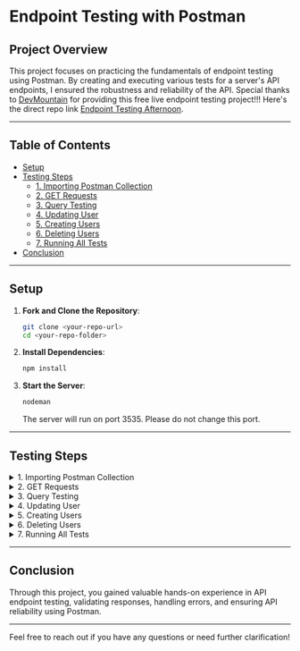 # Endpoint Testing with Postman

## Project Overview
This project focuses on practicing the fundamentals of endpoint testing using Postman. By creating and executing various tests for a server's API endpoints, I ensured the robustness and reliability of the API. Special thanks to [DevMountain](https://github.com/DevMountain) for providing this free live endpoint testing project!!! Here's the direct repo link [Endpoint Testing Afternoon](https://github.com/DevMountain/endpoint-testing-afternoon).

---

## Table of Contents
- [Setup](#setup)
- [Testing Steps](#testing-steps)
  - [1. Importing Postman Collection](#1-importing-postman-collection)
  - [2. GET Requests](#2-get-requests)
  - [3. Query Testing](#3-query-testing)
  - [4. Updating User](#4-updating-user)
  - [5. Creating Users](#5-creating-users)
  - [6. Deleting Users](#6-deleting-users)
  - [7. Running All Tests](#7-running-all-tests)
- [Conclusion](#conclusion)

---

## Setup
1. **Fork and Clone the Repository**:
   ```bash
   git clone <your-repo-url>
   cd <your-repo-folder>
   ```
2. **Install Dependencies**:
   ```bash
   npm install
   ```
3. **Start the Server**:
   ```bash
   nodeman
   ```
   The server will run on port 3535. Please do not change this port.

---

## Testing Steps

<details>
<summary>1. Importing Postman Collection</summary>
  
- Open Postman.
  
- Click on the **Import** button in the top left corner.

- Import the collection located in the `postman_collection` folder.

- You should now see a collection titled **Endpoint Testing Afternoon**.
</details>

<details>
<summary>2. GET Requests</summary>

- **All Users**:
  - Verify the response status is **200**.
  - Check that the returned data is an array with a length of **100**.

- **User by ID**:
  - Ensure the correct user properties are returned for the specified ID.

- **User by ID (Error)**:
  - Confirm that appropriate error messages are displayed for invalid ID requests.

</details>

<details>
<summary>3. Query Testing</summary>

- **User with Query**:
  - Validate that users can be fetched based on query parameters.

- **User with Query (Error)**:
  - Check for correct error messaging when an improper query is sent.

</details>

<details>
<summary>4. Updating User</summary>

- **Update by ID**:
  - Test user updates, ensuring the returned user has updated properties.

- **Update by ID (Error)**:
  - Verify error handling for invalid updates.

</details>

<details>
<summary>5. Creating Users</summary>

- **Create User**:
  - Ensure new users can be created and verify the returned data.

- **Create User (Error)**:
  - Check that the server responds correctly when required data is missing.

</details>

<details>
<summary>6. Deleting Users</summary>

- **Remove User**:
  - Validate successful user removal and check the returned ID.

- **Remove User (Error)**:
  - Confirm proper error handling for attempts to delete non-existent users.

</details>

<details>
<summary>7. Running All Tests</summary>

- Restart the server.
- Click the right arrow next to the collection name in Postman and select **Run**.
- Execute the entire collection to ensure all tests pass.

</details>

---

## Conclusion
Through this project, you gained valuable hands-on experience in API endpoint testing, validating responses, handling errors, and ensuring API reliability using Postman.

---

Feel free to reach out if you have any questions or need further clarification!
